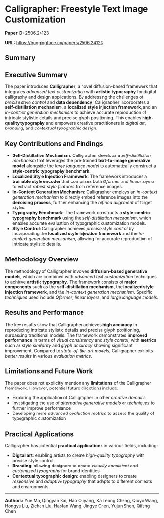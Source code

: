 # Calligrapher: Freestyle Text Image Customization

**Paper ID:** 2506.24123

**URL:** https://huggingface.co/papers/2506.24123

## Summary

## Executive Summary
The paper introduces **Calligrapher**, a novel diffusion-based framework that integrates *advanced text customization* with **artistic typography** for digital calligraphy and design applications. By addressing the challenges of *precise style control* and **data dependency**, Calligrapher incorporates a **self-distillation mechanism**, a **localized style injection framework**, and an *in-context generation mechanism* to achieve accurate reproduction of intricate stylistic details and precise glyph positioning. This enables **high-quality typography** and empowers creative practitioners in *digital art*, *branding*, and *contextual typographic design*.

## Key Contributions and Findings
* **Self-Distillation Mechanism**: Calligrapher develops a *self-distillation mechanism* that leverages the pre-trained **text-to-image generative model** alongside the *large language model* to automatically construct a **style-centric typography benchmark**.
* **Localized Style Injection Framework**: The framework introduces a **trainable style encoder** that comprises both *Qformer* and *linear layers* to extract *robust style features* from reference images.
* **In-Context Generation Mechanism**: Calligrapher employs an *in-context generation mechanism* to directly embed reference images into the **denoising process**, further enhancing the *refined alignment* of target styles.
* **Typography Benchmark**: The framework constructs a **style-centric typography benchmark** using the *self-distillation mechanism*, which enables accurate evaluation of typographic customization models.
* **Style Control**: Calligrapher achieves *precise style control* by incorporating the **localized style injection framework** and the *in-context generation mechanism*, allowing for accurate reproduction of intricate stylistic details.

## Methodology Overview
The methodology of Calligrapher involves **diffusion-based generative models**, which are combined with *advanced text customization* techniques to achieve **artistic typography**. The framework consists of **major components** such as the **self-distillation mechanism**, the **localized style injection framework**, and the *in-context generation mechanism*. Specific *techniques* used include *Qformer*, *linear layers*, and *large language models*.

## Results and Performance
The key results show that Calligrapher achieves **high accuracy** in reproducing intricate stylistic details and precise glyph positioning, surpassing traditional models. The framework demonstrates **improved performance** in terms of *visual consistency* and *style control*, with **metrics** such as *style similarity* and *glyph accuracy* showing significant improvement. Compared to *state-of-the-art models*, Calligrapher exhibits *better results* in various *evaluation metrics*.

## Limitations and Future Work
The paper does not explicitly mention any **limitations** of the Calligrapher framework. However, potential future directions include:
* Exploring the application of Calligrapher in other *creative domains*
* Investigating the use of *alternative generative models* or *techniques* to further improve performance
* Developing more *advanced evaluation metrics* to assess the quality of typographic customization

## Practical Applications
Calligrapher has potential **practical applications** in various fields, including:
* **Digital art**: enabling artists to create *high-quality typography* with precise style control
* **Branding**: allowing designers to create *visually consistent* and *customized typography* for brand identities
* **Contextual typographic design**: enabling designers to create *responsive* and *adaptive typography* that adapts to different contexts and environments.

---

**Authors:** Yue Ma, Qingyan Bai, Hao Ouyang, Ka Leong Cheng, Qiuyu Wang, Hongyu Liu, Zichen Liu, Haofan Wang, Jingye Chen, Yujun Shen, Qifeng Chen
